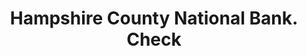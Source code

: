 ---
doi: 10.7916/D8Q541M8
date_other: '1880'
date_other_textual: 1880-1889
form: printed ephemera
genre:
- Checks (bank checks)
name:
- Hampshire County National Bank
object_in_context_url: https://biggert.cul.columbia.edu/items/view/ave_biggert_00496
subject_hierarchical_geographic:
- Northampton, Massachusetts, United States
subject_name:
- Hampshire County National Bank
title: Hampshire County National Bank. Check
sort_title: Hampshire County National Bank. Check
call_number: ave_biggert_00496
coordinates:
- 42.333333333333336,-72.65
pid: ave_biggert_00496
identifiers: ave_biggert_00496
permalink: /biggert/ave_biggert_00496/
layout: iiif-image-page
---